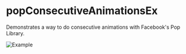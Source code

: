 popConsecutiveAnimationsEx
==========================

Demonstrates a way to do consecutive animations with Facebook's Pop Library.

![Example](https://www.dropbox.com/lightbox/home?select=pop-consecutive-animations-ex.gif "demo gif")
